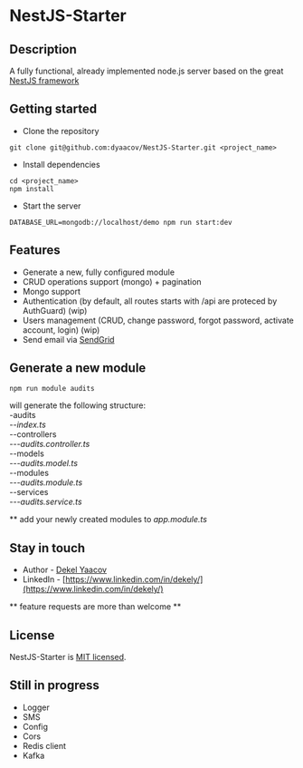 # NestJS-Starter

## Description
A fully functional, already implemented node.js server based on the great <a href="https://docs.nestjs.com/" target="_blank">NestJS framework</a>

## Getting started
- Clone the repository
```
git clone git@github.com:dyaacov/NestJS-Starter.git <project_name>
```
- Install dependencies
```
cd <project_name>
npm install
```
- Start the server
```
DATABASE_URL=mongodb://localhost/demo npm run start:dev
```

## Features
- Generate a new, fully configured module
- CRUD operations support (mongo) + pagination 
- Mongo support
- Authentication (by default, all routes starts with /api are proteced by AuthGuard) (wip)
- Users management (CRUD, change password, forgot password, activate account, login) (wip)
- Send email via [SendGrid](https://sendgrid.com/)

<span id="module" />

## Generate a new module
```
npm run module audits
```
will generate the following structure:<br/>
-audits<br/>
--<i>index.ts</i><br/>
--controllers<br/>
---<i>audits.controller.ts</i><br/>
--models<br/>
---<i>audits.model.ts</i><br/>
--modules<br/>
---<i>audits.module.ts</i><br/>
--services<br/>
---<i>audits.service.ts</i><br/>

** add your newly created modules to <i>app.module.ts</i>

## Stay in touch

* Author - [Dekel Yaacov](dekel.yaacov@gmail.com)
* LinkedIn - [https://www.linkedin.com/in/dekely/](https://www.linkedin.com/in/dekely/)

** feature requests are more than welcome **

## License

NestJS-Starter is [MIT licensed](LICENSE).


## Still in progress

- Logger
- SMS
- Config 
- Cors
- Redis client
- Kafka

